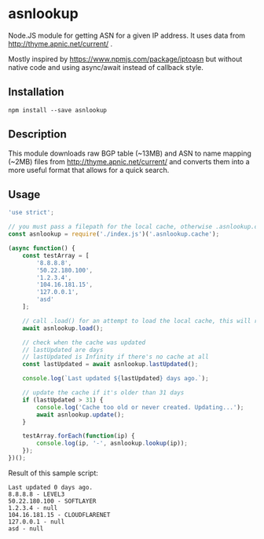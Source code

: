 # asnlookup

Node.JS module for getting ASN for a given IP address. It uses data from
http://thyme.apnic.net/current/ .

Mostly inspired by https://www.npmjs.com/package/iptoasn but without native code and using async/await instead of callback style.

## Installation

`npm install --save asnlookup`

## Description

This module downloads raw BGP table (~13MB) and ASN to name mapping (~2MB)
files from http://thyme.apnic.net/current/ and converts them into a more useful
format that allows for a quick search.

## Usage

```javascript
'use strict';

// you must pass a filepath for the local cache, otherwise .asnlookup.cache will be used
const asnlookup = require('./index.js')('.asnlookup.cache');

(async function() {
    const testArray = [
        '8.8.8.8',
        '50.22.180.100',
        '1.2.3.4',
        '104.16.181.15',
        '127.0.0.1',
        'asd'
    ];

    // call .load() for an attempt to load the local cache, this will require 10s of MB of memory!
    await asnlookup.load();

    // check when the cache was updated
    // lastUpdated are days
    // lastUpdated is Infinity if there's no cache at all
    const lastUpdated = await asnlookup.lastUpdated();

    console.log(`Last updated ${lastUpdated} days ago.`);

    // update the cache if it's older than 31 days
    if (lastUpdated > 31) {
        console.log('Cache too old or never created. Updating...');
        await asnlookup.update();
    }

    testArray.forEach(function(ip) {
        console.log(ip, '-', asnlookup.lookup(ip));
    });
})();
```

Result of this sample script:

```
Last updated 0 days ago.
8.8.8.8 - LEVEL3
50.22.180.100 - SOFTLAYER
1.2.3.4 - null
104.16.181.15 - CLOUDFLARENET
127.0.0.1 - null
asd - null
```
